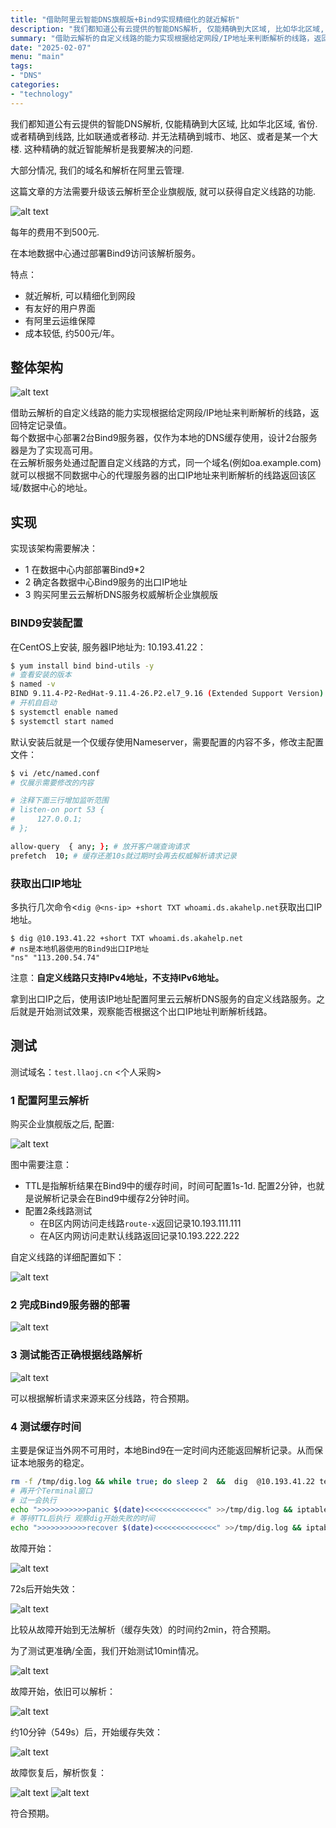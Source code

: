 ```yaml
---
title: "借助阿里云智能DNS旗舰版+Bind9实现精细化的就近解析"
description: "我们都知道公有云提供的智能DNS解析, 仅能精确到大区域, 比如华北区域, 省份. 或者精确到线路, 比如联通或者移动. 并无法精确到城市、地区、或者是某一个大楼. 这种精确的就近智能解析是我要解决的问题."
summary: "借助云解析的自定义线路的能力实现根据给定网段/IP地址来判断解析的线路，返回特定记录值。每个数据中心部署2台Bind9服务器，仅作为本地的DNS缓存使用，设计2台服务器是为了实现高可用。在云解析服务处通过配置自定义线路的方式，同一个域名(例如oa.example.com)就可以根据不同数据中心的代理服务器的出口IP地址来判断解析的线路返回该区域/数据中心的地址。"
date: "2025-02-07"
menu: "main"
tags:
- "DNS"
categories:
- "technology"
---
```


我们都知道公有云提供的智能DNS解析, 仅能精确到大区域, 比如华北区域, 省份. 或者精确到线路, 比如联通或者移动. 并无法精确到城市、地区、或者是某一个大楼. 这种精确的就近智能解析是我要解决的问题.

大部分情况, 我们的域名和解析在阿里云管理. 

这篇文章的方法需要升级该云解析至企业旗舰版, 就可以获得自定义线路的功能.

![alt text](image-19.png)

每年的费用不到500元.

在本地数据中心通过部署Bind9访问该解析服务。

特点：
- 就近解析, 可以精细化到网段
- 有友好的用户界面
- 有阿里云运维保障
- 成本较低, 约500元/年。

## 整体架构

![alt text](image-18.png)

借助云解析的自定义线路的能力实现根据给定网段/IP地址来判断解析的线路，返回特定记录值。  
每个数据中心部署2台Bind9服务器，仅作为本地的DNS缓存使用，设计2台服务器是为了实现高可用。  
在云解析服务处通过配置自定义线路的方式，同一个域名(例如oa.example.com)就可以根据不同数据中心的代理服务器的出口IP地址来判断解析的线路返回该区域/数据中心的地址。  

## 实现

实现该架构需要解决：

- 1 在数据中心内部部署Bind9*2
- 2 确定各数据中心Bind9服务的出口IP地址
- 3 购买阿里云云解析DNS服务权威解析企业旗舰版

### BIND9安装配置

在CentOS上安装, 服务器IP地址为: 10.193.41.22：

```sh
$ yum install bind bind-utils -y
# 查看安装的版本
$ named -v
BIND 9.11.4-P2-RedHat-9.11.4-26.P2.el7_9.16 (Extended Support Version) <id:7107deb>
# 开机自启动
$ systemctl enable named
$ systemctl start named
```

默认安装后就是一个仅缓存使用Nameserver，需要配置的内容不多，修改主配置文件：

```sh
$ vi /etc/named.conf
# 仅展示需要修改的内容

# 注释下面三行增加监听范围
# listen-on port 53 { 
#     127.0.0.1;
# };

allow-query  { any; }; # 放开客户端查询请求
prefetch  10; # 缓存还差10s就过期时会再去权威解析请求记录
```

### 获取出口IP地址

多执行几次命令<`dig @<ns-ip> +short TXT whoami.ds.akahelp.net`获取出口IP地址。

```
$ dig @10.193.41.22 +short TXT whoami.ds.akahelp.net
# ns是本地机器使用的Bind9出口IP地址
"ns" "113.200.54.74"
```

注意：**自定义线路只支持IPv4地址，不支持IPv6地址。**

拿到出口IP之后，使用该IP地址配置阿里云云解析DNS服务的自定义线路服务。之后就是开始测试效果，观察能否根据这个出口IP地址判断解析线路。

## 测试

测试域名：`test.llaoj.cn` <个人采购>  

### 1 配置阿里云解析

购买企业旗舰版之后, 配置:

![alt text](image-6.png)

图中需要注意：

- TTL是指解析结果在Bind9中的缓存时间，时间可配置1s-1d. 配置2分钟，也就是说解析记录会在Bind9中缓存2分钟时间。
- 配置2条线路测试
  - 在B区内网访问走线路`route-x`返回记录10.193.111.111
  - 在A区内网访问走默认线路返回记录10.193.222.222

自定义线路的详细配置如下：

![alt text](image-7.png)

### 2 完成Bind9服务器的部署

![alt text](image-8.png)

### 3 测试能否正确根据线路解析

![alt text](image-9.png)

可以根据解析请求来源来区分线路，符合预期。

### 4 测试缓存时间

主要是保证当外网不可用时，本地Bind9在一定时间内还能返回解析记录。从而保证本地服务的稳定。

```sh
rm -f /tmp/dig.log && while true; do sleep 2  &&  dig  @10.193.41.22 test.llaoj.cn >>/tmp/dig.log; done
# 再开个Terminal窗口
# 过一会执行
echo ">>>>>>>>>>>panic $(date)<<<<<<<<<<<<<<" >>/tmp/dig.log && iptables -t filter -A OUTPUT --proto udp --dport 53 -j DROP
# 等待TTL后执行 观察dig开始失败的时间
echo ">>>>>>>>>>>recover $(date)<<<<<<<<<<<<<<" >>/tmp/dig.log && iptables -t filter -D OUTPUT --proto udp --dport 53 -j DROP
```

故障开始：

![alt text](image-11.png)

72s后开始失效：

![alt text](image-10.png)

比较从故障开始到无法解析（缓存失效）的时间约2min，符合预期。

为了测试更准确/全面，我们开始测试10min情况。

![alt text](image.png)

故障开始，依旧可以解析：

![alt text](image-16.png)

约10分钟（549s）后，开始缓存失效：

![alt text](image-13.png)

故障恢复后，解析恢复：

![alt text](image-14.png)
![alt text](image-15.png)

符合预期。